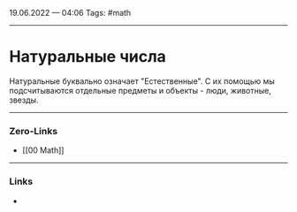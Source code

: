 19.06.2022 — 04:06
Tags: #math

---
# Натуральные числа
Натуральные буквально означает "Естественные". С их помощью мы подсчитываются отдельные предметы и объекты - люди, животные, звезды.

---
### Zero-Links
- [[00 Math]]

---
### Links
- 